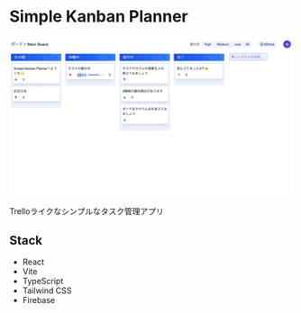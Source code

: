 # Simple Kanban Planner

![Screenshot](/public/simple-kanban-planner.webp)

Trelloライクなシンプルなタスク管理アプリ

## Stack

- React
- Vite
- TypeScript
- Tailwind CSS
- Firebase
